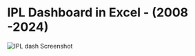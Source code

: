 # IPL Dashboard in Excel - (2008 -2024)

![IPL dash Screenshot](https://github.com/user-attachments/assets/54896eef-6810-4681-8390-de060e0e58c3)
